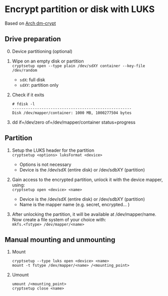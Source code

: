 # Encrypt partition or disk with LUKS  
Based on [Arch dm-crypt](https://wiki.archlinux.org/index.php/Dm-crypt)  

## Drive preparation

0. Device partitioning (optional)  

1. Wipe on an empty disk or partition  
	`cryptsetup open --type plain /dev/sdXY container --key-file /dev/random`  
	* `sdX`: full disk  
	* `sdXY`: partition only  

2. Check if it exits  
	```
	# fdisk -l  
	-----------------------------------------------------  
	Disk /dev/mapper/container: 1000 MB, 1000277504 bytes    
	```

3. dd if=/dev/zero of=/dev/mapper/container status=progress  

## Partition  

1. Setup the LUKS header for the partition  
	`cryptsetup <options> luksFormat <device>`  
	* Options is not necessary  
	* Device is the /dev/sdX (entire disk) or /dev/sdbXY (partition)  

2. Gain access to the encrypted partition, unlock it with the device mapper, using:  
	`cryptsetup open <device> <name>`  
	* Device is the /dev/sdX (entire disk) or /dev/sdbXY (partition)  
	* Name is the mapper name (e.g. secret, encrypted... )  

3. After unlocking the partition, it will be available at /dev/mapper/name. Now create a file system of your choice with:  
	`mkfs.<fstype> /dev/mapper/<name>`  

## Manual mounting and unmounting

1. Mount
	```
	cryptsetup --type luks open <device> <name>
	mount -t fstype /dev/mapper/<name> /<mounting_point>
	```

2. Umount
	```
	umount /<mounting_point>
	cryptsetup close <name>
	```


